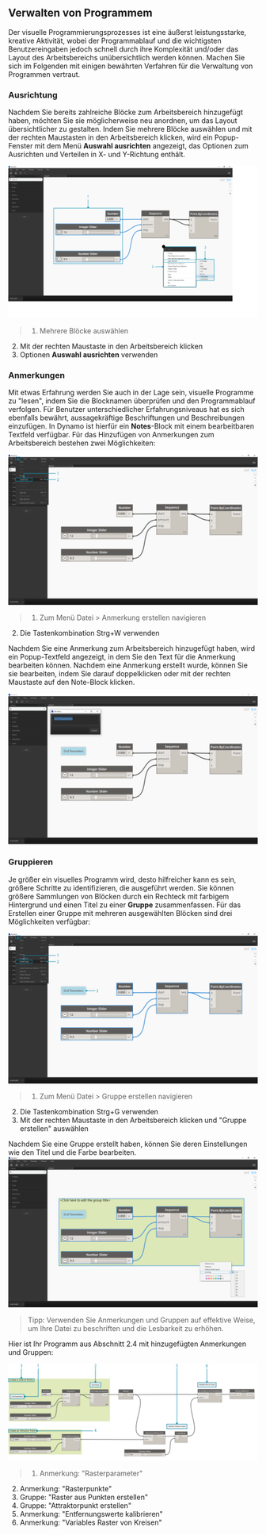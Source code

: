 

## Verwalten von Programmem

Der visuelle Programmierungsprozesses ist eine äußerst leistungsstarke, kreative Aktivität, wobei der Programmablauf und die wichtigsten Benutzereingaben jedoch schnell durch ihre Komplexität und/oder das Layout des Arbeitsbereichs unübersichtlich werden können. Machen Sie sich im Folgenden mit einigen bewährten Verfahren für die Verwaltung von Programmen vertraut.

### Ausrichtung

Nachdem Sie bereits zahlreiche Blöcke zum Arbeitsbereich hinzugefügt haben, möchten Sie sie möglicherweise neu anordnen, um das Layout übersichtlicher zu gestalten. Indem Sie mehrere Blöcke auswählen und mit der rechten Maustasten in den Arbeitsbereich klicken, wird ein Popup-Fenster mit dem Menü **Auswahl ausrichten** angezeigt, das Optionen zum Ausrichten und Verteilen in X- und Y-Richtung enthält.

![Ausrichten](images/3-4/00-Align.png)

> 1. Mehrere Blöcke auswählen
2. Mit der rechten Maustaste in den Arbeitsbereich klicken
3. Optionen **Auswahl ausrichten** verwenden

### Anmerkungen

Mit etwas Erfahrung werden Sie auch in der Lage sein, visuelle Programme zu "lesen", indem Sie die Blocknamen überprüfen und den Programmablauf verfolgen. Für Benutzer unterschiedlicher Erfahrungsniveaus hat es sich ebenfalls bewährt, aussagekräftige Beschriftungen und Beschreibungen einzufügen. In Dynamo ist hierfür ein **Notes**-Block mit einem bearbeitbaren Textfeld verfügbar. Für das Hinzufügen von Anmerkungen zum Arbeitsbereich bestehen zwei Möglichkeiten:

![Anmerkungen](images/3-4/01-Notes01.png)

> 1. Zum Menü Datei > Anmerkung erstellen navigieren
2. Die Tastenkombination Strg+W verwenden

Nachdem Sie eine Anmerkung zum Arbeitsbereich hinzugefügt haben, wird ein Popup-Textfeld angezeigt, in dem Sie den Text für die Anmerkung bearbeiten können. Nachdem eine Anmerkung erstellt wurde, können Sie sie bearbeiten, indem Sie darauf doppelklicken oder mit der rechten Maustaste auf den Note-Block klicken.

![Anmerkungen bearbeiten](images/3-4/02-Notes02.png)

### Gruppieren

Je größer ein visuelles Programm wird, desto hilfreicher kann es sein, größere Schritte zu identifizieren, die ausgeführt werden. Sie können größere Sammlungen von Blöcken durch ein Rechteck mit farbigem Hintergrund und einen Titel zu einer **Gruppe** zusammenfassen. Für das Erstellen einer Gruppe mit mehreren ausgewählten Blöcken sind drei Möglichkeiten verfügbar:

![Gruppen](images/3-4/04-Groups01.png)

> 1. Zum Menü Datei > Gruppe erstellen navigieren
2. Die Tastenkombination Strg+G verwenden
3. Mit der rechten Maustaste in den Arbeitsbereich klicken und "Gruppe erstellen" auswählen

Nachdem Sie eine Gruppe erstellt haben, können Sie deren Einstellungen wie den Titel und die Farbe bearbeiten. ![Gruppeneinstellungen](images/3-4/05-Groups02.png)

> Tipp: Verwenden Sie Anmerkungen und Gruppen auf effektive Weise, um Ihre Datei zu beschriften und die Lesbarkeit zu erhöhen.

Hier ist Ihr Programm aus Abschnitt 2.4 mit hinzugefügten Anmerkungen und Gruppen:

![Gruppierung – Beispiel](images/3-4/03-Groups00.png)

> 1. Anmerkung: "Rasterparameter"
2. Anmerkung: "Rasterpunkte"
3. Gruppe: "Raster aus Punkten erstellen"
4. Gruppe: "Attraktorpunkt erstellen"
5. Anmerkung: "Entfernungswerte kalibrieren"
6. Anmerkung: "Variables Raster von Kreisen"

